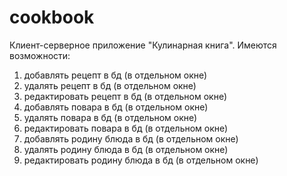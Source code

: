 # cookbook
Клиент-серверное приложение "Кулинарная книга". Имеются возможности:
1. добавлять рецепт в бд (в отдельном окне)
2. удалять рецепт в бд (в отдельном окне)
3. редактировать рецепт в бд (в отдельном окне)
4. добавлять повара в бд (в отдельном окне)
5. удалять повара в бд (в отдельном окне)
6. редактировать повара в бд (в отдельном окне)
7. добавлять родину блюда в бд (в отдельном окне)
8. удалять родину блюда в бд (в отдельном окне)
9. редактировать родину блюда в бд (в отдельном окне)

